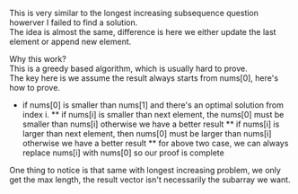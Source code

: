 This is very similar to the longest increasing subsequence question howerver I failed to find a solution.\
The idea is almost the same, difference is here we either update the last element or append new element.

Why this work?\
This is a greedy based algorithm, which is usually hard to prove.\
The key here is we assume the result always starts from nums[0], here's how to prove.
* if nums[0] is smaller than nums[1] and there's an optimal solution from index i.
** if nums[i] is smaller than next element, the nums[0] must be smaller than nums[i] otherwise we have a better result
** if nums[i] is larger than next element, then nums[0] must be larger than nums[i] otherwise we have a better result
** for above two case, we can always replace nums[i] with nums[0] so our proof is complete

One thing to notice is that same with longest increasing problem, we only get the max length, the result vector isn't necessarily the subarray we want.
